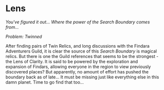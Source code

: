 # Lens

*You've figured it out... Where the power of the Search Boundary comes from...*

*Problem: Twinned*

After finding pairs of Twin Relics, and long discussions with the Findara Adventurers Guild, it is clear the source of this *Search Boundary* is magical relics. But there is one the Guild references that seems to be the strongest - the Lens of Clarity. It is said to be powered by the exploration and expansion of Findars, allowing everyone in the region to view previously discovered places? But apparently, no amount of effort has pushed the boundary back as of late... It must be missing just like everything else in this damn planet. Time to go find that too...